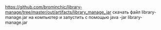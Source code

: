 https://github.com/brominchic/library-manage/tree/master/out/artifacts/library_manage_jar скачать файл library-manage.jar на компьютер и запустить с помощью 
java -jar library-manage.jar
